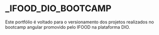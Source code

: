 # _IFOOD_DIO_BOOTCAMP
Este portfólio é voltado para o versionamento dos projetos realizados no bootcamp angular promovido pelo IFOOD na plataforma DIO.
